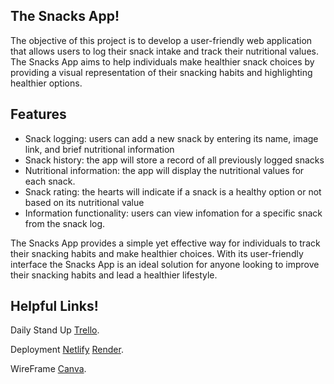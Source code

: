The Snacks App!
------------------

The objective of this project is to develop a user-friendly web application that allows users to log their snack intake and track their nutritional values. The Snacks App aims to help individuals make healthier snack choices by providing a visual representation of their snacking habits and highlighting healthier options.

Features
-------------------

* Snack logging: users can add a new snack by entering its name, image link, and brief nutritional information
* Snack history: the app will store a record of all previously logged snacks
* Nutritional information: the app will display the nutritional values for each snack.
* Snack rating: the hearts will indicate if a snack is a healthy option or not based on its nutritional value
* Information functionality: users can view infomation for a specific snack from the snack log.


The Snacks App provides a simple yet effective way for individuals to track their snacking habits and make healthier choices. With its user-friendly interface the Snacks App is an ideal solution for anyone looking to improve their snacking habits and lead a healthier lifestyle.


Helpful Links!
-----------------

Daily Stand Up [Trello](https://trello.com/b/YKjuzd8g/snack-log).

Deployment [Netlify](https://jazzy-youtiao-4c5303.netlify.app/) [Render](https://snackjc-backend.onrender.com).

WireFrame [Canva](https://www.canva.com/design/DAFinaKVqmc/GwTC7YMxrpIdq2rMPy1Q3w/edit).